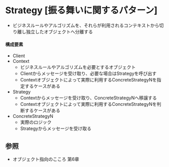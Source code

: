 # Strategy [振る舞いに関するパターン]
- ビジネスルールやアルゴリズムを、それらが利用されるコンテキストから切り離し独立したオブジェクトへ分離する

#### 構成要素
- Client
- Context
  - ビジネスルールやアルゴリズムを必要とするオブジェクト
  - Clientからメッセージを受け取り、必要な場合はStrategyを呼び出す
  - Contextオブジェクトによって実際に利用するConcreteStrategyNを指定するケースがある
- Strategy
  - Contextからメッセージを受け取り、ConcreteStrategyNへ移譲する
  - Contextオブジェクトによって実際に利用するConcreteStrategyNを判断するケースがある
- ConcreteStrategyN
  - 実際のロジック
  - Strategyからメッセージを受け取る

## 参照
- オブジェクト指向のこころ 第6章
